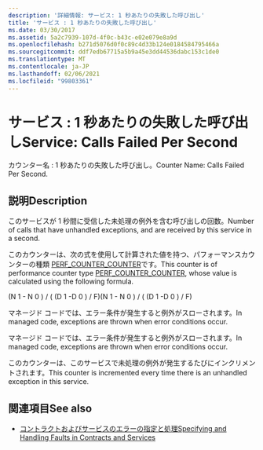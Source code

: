 ```yaml
---
description: '詳細情報: サービス: 1 秒あたりの失敗した呼び出し'
title: 'サービス : 1 秒あたりの失敗した呼び出し'
ms.date: 03/30/2017
ms.assetid: 5a2c7939-107d-4f0c-b43c-e02e079e8a9d
ms.openlocfilehash: b271d5076d0f0c89c4d33b124e0184584795466a
ms.sourcegitcommit: ddf7edb67715a5b9a45e3dd44536dabc153c1de0
ms.translationtype: MT
ms.contentlocale: ja-JP
ms.lasthandoff: 02/06/2021
ms.locfileid: "99803361"
---
```

# <a name="service-calls-failed-per-second"></a><span data-ttu-id="3f317-103">サービス : 1 秒あたりの失敗した呼び出し</span><span class="sxs-lookup"><span data-stu-id="3f317-103">Service: Calls Failed Per Second</span></span>

<span data-ttu-id="3f317-104">カウンター名 : 1 秒あたりの失敗した呼び出し。</span><span class="sxs-lookup"><span data-stu-id="3f317-104">Counter Name: Calls Failed Per Second.</span></span>  
  
## <a name="description"></a><span data-ttu-id="3f317-105">説明</span><span class="sxs-lookup"><span data-stu-id="3f317-105">Description</span></span>  

 <span data-ttu-id="3f317-106">このサービスが 1 秒間に受信した未処理の例外を含む呼び出しの回数。</span><span class="sxs-lookup"><span data-stu-id="3f317-106">Number of calls that have unhandled exceptions, and are received by this service in a second.</span></span>  
  
 <span data-ttu-id="3f317-107">このカウンターは、次の式を使用して計算された値を持つ、パフォーマンスカウンターの種類 [PERF_COUNTER_COUNTER](/previous-versions/windows/it-pro/windows-server-2003/cc740048(v=ws.10))です。</span><span class="sxs-lookup"><span data-stu-id="3f317-107">This counter is of performance counter type [PERF_COUNTER_COUNTER](/previous-versions/windows/it-pro/windows-server-2003/cc740048(v=ws.10)), whose value is calculated using the following formula.</span></span>  
  
 <span data-ttu-id="3f317-108">(N 1 - N 0 ) / ( (D 1 -D 0 ) / F)</span><span class="sxs-lookup"><span data-stu-id="3f317-108">(N 1 - N 0 ) / ( (D 1 -D 0 ) / F)</span></span>  
  
 <span data-ttu-id="3f317-109">マネージド コードでは、エラー条件が発生すると例外がスローされます。</span><span class="sxs-lookup"><span data-stu-id="3f317-109">In managed code, exceptions are thrown when error conditions occur.</span></span>  
  
 <span data-ttu-id="3f317-110">マネージド コードでは、エラー条件が発生すると例外がスローされます。</span><span class="sxs-lookup"><span data-stu-id="3f317-110">In managed code, exceptions are thrown when error conditions occur.</span></span>  
  
 <span data-ttu-id="3f317-111">このカウンターは、このサービスで未処理の例外が発生するたびにインクリメントされます。</span><span class="sxs-lookup"><span data-stu-id="3f317-111">This counter is incremented every time there is an unhandled exception in this service.</span></span>  
  
## <a name="see-also"></a><span data-ttu-id="3f317-112">関連項目</span><span class="sxs-lookup"><span data-stu-id="3f317-112">See also</span></span>

- [<span data-ttu-id="3f317-113">コントラクトおよびサービスのエラーの指定と処理</span><span class="sxs-lookup"><span data-stu-id="3f317-113">Specifying and Handling Faults in Contracts and Services</span></span>](../../specifying-and-handling-faults-in-contracts-and-services.md)
